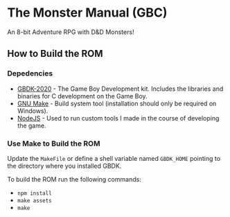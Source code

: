 # The Monster Manual (GBC)
An 8-bit Adventure RPG with D&D Monsters!

## How to Build the ROM

### Depedencies
* [GBDK-2020](https://github.com/gbdk-2020/gbdk-2020) - The Game Boy Development
  kit. Includes the libraries and binaries for C development on the Game Boy.
* [GNU Make](https://gnuwin32.sourceforge.net/packages/make.htm) - Build system
  tool (installation should only be required on Windows).
* [NodeJS](https://nodejs.org) - Used to run custom tools I made in the course
  of developing the game.

### Use Make to Build the ROM
Update the `MakeFile` or define a shell variable named `GBDK_HOME` pointing to
the directory where you installed GBDK.

To build the ROM run the following commands:

* `npm install`
* `make assets`
* `make`
